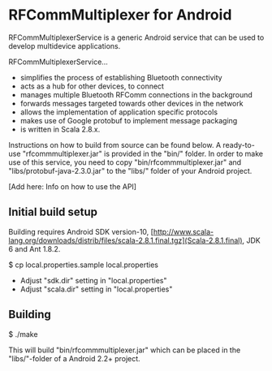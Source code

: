 
RFCommMultiplexer for Android
=============================

RFCommMultiplexerService is a generic Android service that can be used to develop multidevice applications.

RFCommMultiplexerService...
- simplifies the process of establishing Bluetooth connectivity
- acts as a hub for other devices, to connect
- manages multiple Bluetooth RFComm connections in the background
- forwards messages targeted towards other devices in the network
- allows the implementation of application specific protocols
- makes use of Google protobuf to implement message packaging
- is written in Scala 2.8.x.

Instructions on how to build from source can be found below. 
A ready-to-use "rfcommmultiplexer.jar" is provided in the "bin/" folder.
In order to make use of this service, you need to copy "bin/rfcommmultiplexer.jar" and "libs/protobuf-java-2.3.0.jar" to the "libs/" folder of your Android project.

[Add here: Info on how to use the API]


Initial build setup
-------------------

Building requires Android SDK version-10, [http://www.scala-lang.org/downloads/distrib/files/scala-2.8.1.final.tgz](Scala-2.8.1.final), JDK 6 and Ant 1.8.2.


$ cp local.properties.sample local.properties

- Adjust "sdk.dir" setting in "local.properties"
- Adjust "scala.dir" setting in "local.properties" 


Building
--------

$ ./make

This will build "bin/rfcommmultiplexer.jar" which can be placed in the "libs/"-folder of a Android 2.2+ project.


